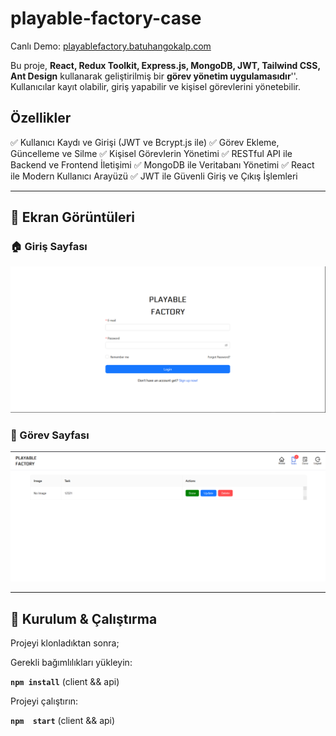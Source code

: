 # playable-factory-case

Canlı Demo: [playablefactory.batuhangokalp.com](https://playablefactory.batuhangokalp.com/)

Bu proje, **React, Redux Toolkit, Express.js, MongoDB, JWT, Tailwind CSS, Ant Design** kullanarak geliştirilmiş bir **görev yönetim uygulamasıdır**''. Kullanıcılar kayıt olabilir, giriş yapabilir ve kişisel görevlerini yönetebilir.

## **Özellikler**

✅ Kullanıcı Kaydı ve Girişi (JWT ve Bcrypt.js ile)
✅ Görev Ekleme, Güncelleme ve Silme
✅ Kişisel Görevlerin Yönetimi
✅ RESTful API ile Backend ve Frontend İletişimi
✅ MongoDB ile Veritabanı Yönetimi
✅ React ile Modern Kullanıcı Arayüzü
✅ JWT ile Güvenli Giriş ve Çıkış İşlemleri

---

## 📸 **Ekran Görüntüleri**

### 🏠 Giriş Sayfası

![Giriş Sayfası](/client/public/Screenshots/login.png)

### 🛒 Görev Sayfası

![Görev Sayfası](/client/public/Screenshots/task.png)

---

## 🔧 **Kurulum & Çalıştırma**

Projeyi klonladıktan sonra;

Gerekli bağımlılıkları yükleyin:

**`npm install`**  (client && api)

Projeyi çalıştırın:

**`npm  start`**   (client && api)
